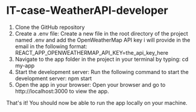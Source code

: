 # IT-case-WeatherAPI-developer
1. Clone the GitHub repository
2. Create a .env file: Create a new file in the root directory of the project named .env and add the OpenWeatherMap API key i will provide in the email in the following format:
REACT_APP_OPENWEATHERMAP_API_KEY=the_api_key_here
3. Navigate to the app folder in the project in your terminal by typing:
  cd my-app
4. Start the development server: Run the following command to start the development server:
  npm start
5. Open the app in your browser: Open your browser and go to http://localhost:3000 to view the app.

That's it! You should now be able to run the app locally on your machine.

